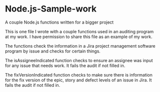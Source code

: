 # Node.js-Sample-work
A couple Node.js functions written for a bigger project

This is one file I wrote with a couple functions used in an auditing program at my work. I have permission to share this file as an example of my work. 

The functions check the information in a Jira project management software program by issue and checks for certain things. 

The isAssigneeIndicated function checks to ensure an assignee was input for any issue that needs work. It fails the audit if not filled in. 

The fixVersionIndicated function checks to make sure there is information for the fix version of the epic, story and defect levels of an issue in Jira. It fails the audit if not filled in. 
